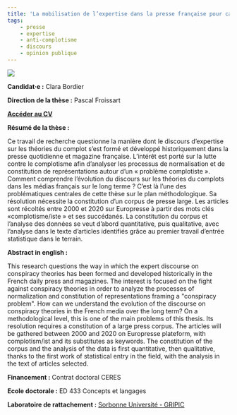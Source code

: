 ```yaml
---
title: 'La mobilisation de l’expertise dans la presse française pour cadrer le phénomène des théories du complot : analyse des mécanismes de (dis)qualification.'
tags:
    - presse
    - expertise
    - anti-complotisme
    - discours
    - opinion publique
---
```


![](media.jpg)

**Candidat·e :** Clara Bordier

**Direction de la thèse :** Pascal Froissart

[**Accéder au CV**](../../membres/bordier_clara)

**Résumé de la thèse :** 

Ce travail de recherche questionne la manière dont le discours d’expertise sur les théories du
complot s’est formé et développé historiquement dans la presse quotidienne et magazine française. L’intérêt est porté sur la lutte contre le complotisme afin d’analyser les processus de normalisation et de constitution de représentations autour d’un « problème complotiste ». Comment comprendre l’évolution du discours sur les théories du complots dans les médias français sur le long terme ? C’est là l’une des problématiques centrales de cette thèse sur le plan méthodologique. Sa résolution nécessite la constitution d’un corpus de presse large. Les articles sont récoltés entre 2000 et 2020 sur Europresse à partir des mots clés «complotisme/iste » et ses succédanés. La constitution du corpus et l’analyse des données se veut d’abord quantitative, puis qualitative, avec l’analyse dans le texte d’articles identifiés grâce au premier travail d’entrée statistique dans le terrain.

**Abstract in english :**

This research questions the way in which the expert discourse on conspiracy theories has
been formed and developed historically in the French daily press and magazines. The interest is
focused on the fight against conspiracy theories in order to analyze the processes of normalization and constitution of representations framing a "conspiracy problem". How can we understand the evolution of the discourse on conspiracy theories in the French media over the long term? On a methodological level, this is one of the main problems of this thesis. Its resolution requires a constitution of a large press corpus. The articles will be gathered between 2000 and 2020 on Europresse plateform, with complotism/ist and its substitutes as keywords. The constitution of the corpus and the analysis of the data is first quantitative, then qualitative, thanks to the first work of statistical entry in the field, with the analysis in the text of articles selected.


**Financement :** Contrat doctoral CERES

**Ecole doctorale :** ED 433 Concepts et langages

**Laboratoire de rattachement :** [Sorbonne Université - GRIPIC](https://www.gripic.fr/)